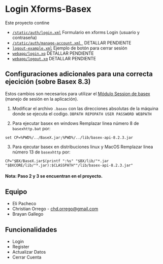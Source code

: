 Login Xforms-Basex 
==================
Este proyecto contine 
* [ ```/static/auth/login.xml```](/basex/webapp/static/auth/login.xml) Formulario en xforms Login (usuario y contraseña)
* [```/static/auth/manage-account.xml ```](/basex/webapp/static/auth/manage-account.xml)  DETALLAR PENDIENTE
* [```logout-example.xml```](/basex/webapp/static/auth/logout-example.xml) Ejemplo de botón para cerrar sesión
* [```webapp/login.xq```](/basex/webapp/login.xq) DETALLAR PENDIENTE
* [```webapp/logout.xq```](/basex/webapp/logout.xq) DETALLAR PENDIENTE

## Configuraciones adicionales para una correcta ejecición (sobre Basex 8.3) ##
Estos cambios son necesarios para utilizar el [Módulo Session de basex](http://docs.basex.org/wiki/Session_Module) (manejo de sesión en la aplicación).

1. Modificar el archivo ```.basex``` con las direcciones absolutas de la máquina donde se ejecuta el codigo. 
```DBPATH REPOPATH USER PASSWORD WEBPATH```

2. Para ejecutar basex en windows
Remplazar linea número 8 de ```basexhttp.bat``` por:

```set CP=%PWD%/../BaseX.jar;%PWD%/../lib/basex-api-8.2.3.jar```

3. Para ejecutar basex en distribuciones linux y MacOS
Remplazar linea número 13 de ```basexhttp``` por: 

```CP="$BX/BaseX.jar$(printf ":%s" "$BX/lib/"*.jar "$BXCORE/lib/"*.jar):$CLASSPATH""/lib/basex-api-8.2.3.jar"```

#### Nota: Paso 2 y 3 se encuentran en el proyecto.  
## Equipo 
* Eli Pacheco 
* Christian Orrego - chd.orrego@gmail.com
* Brayan Gallego 

## Funcionalidades  
* Login
* Register 
* Actualizar Datos
* Cerrar Cuenta
